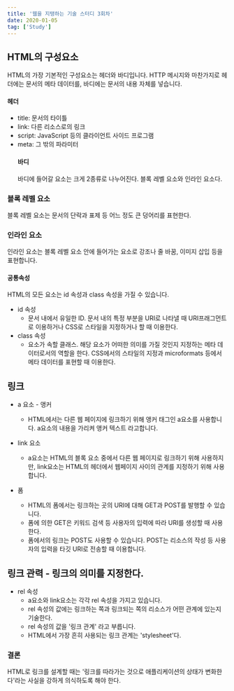 ```yaml
---
title: '웹을 지탱하는 기술 스터디 3회차'
date: 2020-01-05
tag: ['Study']
---
```


## HTML의 구성요소

HTML의 가장 기본적인 구성요소는 헤더와 바디입니다. HTTP 메시지와 마찬가지로 헤더에는 문서의 메타 데이터를, 바디에는 문서의 내용 자체를 넣습니다.

<h4>헤더</h4>

- title: 문서의 타이틀
- link: 다른 리소스로의 링크
- script: JavaScript 등의 클라이언트 사이드 프로그램
- meta: 그 밖의 파라미터
  <h4>바디</h4>
  바디에 들어갈 요소는 크게 2종류로 나누어진다. 블록 레벨 요소와 인라인 요소다.

### 블록 레벨 요소

블록 레벨 요소는 문서의 단락과 표제 등 어느 정도 큰 덩어리를 표현한다.

### 인라인 요소

인라인 요소는 블록 레벨 요소 안에 들어가는 요소로 강조나 줄 바꿈, 이미지 삽입 등을 표현합니다.

#### 공통속성

HTML의 모든 요소는 id 속성과 class 속성을 가질 수 있습니다.

- id 속성
  - 문서 내에서 유일한 ID. 문서 내의 특정 부분을 URI로 나타낼 때 URI프래그먼트로 이용하거나 CSS로 스타일을 지정하거나 할 때 이용한다.
- class 속성
  - 요소가 속할 클래스. 해당 요소가 어떠한 의미를 가질 것인지 지정하는 메타 데이터로서의 역할을 한다. CSS에서의 스타일의 지정과 microformats 등에서 메타 데이터를 표현할 때 이용한다.

## 링크

- a 요소 - 앵커

  - HTML에서는 다른 웹 페이지에 링크하기 위해 앵커 태그인 a요소를 사용합니다. a요소의 내용을 가리켜 앵커 텍스트 라고합니다.

- link 요소

  - a요소는 HTML의 블록 요소 중에서 다른 웹 페이지로 링크하기 위해 사용하지만, link요소는 HTML의 헤더에서 웹페이지 사이의 관계를 지정하기 위해 사용합니다.

- 폼
  - HTML의 폼에서는 링크하는 곳의 URI에 대해 GET과 POST를 발행할 수 있습니다.
  - 폼에 의한 GET은 키워드 검색 등 사용자의 입력에 따라 URI를 생성할 때 사용한다.
  - 폼에서의 링크는 POST도 사용할 수 있습니다. POST는 리소스의 작성 등 사용자의 입력을 타깃 URI로 전송할 때 이용합니다.

## 링크 관력 - 링크의 의미를 지정한다.

- rel 속성
  - a요소와 link요소는 각각 rel 속성을 가지고 있습니다.
  - rel 속성의 값에는 링크하는 쪽과 링크되는 쪽의 리소스가 어떤 관계에 있는지 기술한다.
  - rel 속성의 값을 '링크 관계' 라고 부릅니다.
  - HTML에서 가장 흔히 사용되는 링크 관계는 'stylesheet'다.

### 결론

HTML로 링크를 설계할 때는 '링크를 따라가는 것으로 애플리케이션의 상태가 변화한다'라는 사실을 강하게 의식하도록 해야 한다.
